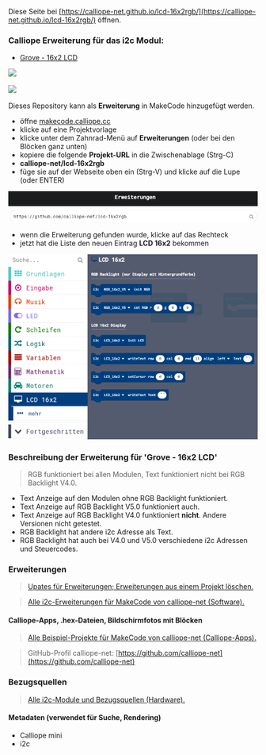 
Diese Seite bei [https://calliope-net.github.io/lcd-16x2rgb/](https://calliope-net.github.io/lcd-16x2rgb/) öffnen.

### Calliope Erweiterung für das i2c Modul:

* [Grove - 16x2 LCD](https://wiki.seeedstudio.com/Grove-16x2_LCD_Series/)

![](https://files.seeedstudio.com/wiki/Grove-16x2_LCD_Series/img/main.jpg)

![](https://files.seeedstudio.com/wiki/Grove_LCD_RGB_Backlight/images/intro.jpg)

Dieses Repository kann als **Erweiterung** in MakeCode hinzugefügt werden.

* öffne [makecode.calliope.cc](https://makecode.calliope.cc)
* klicke auf eine Projektvorlage
* klicke unter dem Zahnrad-Menü auf **Erweiterungen** (oder bei den Blöcken ganz unten)
* kopiere die folgende **Projekt-URL** in die Zwischenablage (Strg-C)
* **calliope-net/lcd-16x2rgb**
* füge sie auf der Webseite oben ein (Strg-V) und klicke auf die Lupe (oder ENTER)

![](erweiterung-laden.png)

* wenn die Erweiterung gefunden wurde, klicke auf das Rechteck
* jetzt hat die Liste den neuen Eintrag **LCD 16x2** bekommen

![](blocks.png)

### Beschreibung der Erweiterung für 'Grove - 16x2 LCD'

> RGB funktioniert bei allen Modulen, Text funktioniert nicht bei RGB Backlight V4.0.

* Text Anzeige auf den Modulen ohne RGB Backlight funktioniert.
* Text Anzeige auf RGB Backlight V5.0 funktioniert auch.
* Text Anzeige auf RGB Backlight V4.0 funktioniert **nicht**. Andere Versionen nicht getestet.
* RGB Backlight hat andere i2c Adresse als Text.
* RGB Backlight hat auch bei V4.0 und V5.0 verschiedene i2c Adressen und Steuercodes.

### Erweiterungen

> [Upates für Erweiterungen; Erweiterungen aus einem Projekt löschen.](https://calliope-net.github.io/i2c-liste#updates)

> [Alle i2c-Erweiterungen für MakeCode von calliope-net (Software).](https://calliope-net.github.io/i2c-liste#erweiterungen)

#### Calliope-Apps, .hex-Dateien, Bildschirmfotos mit Blöcken

> [Alle Beispiel-Projekte für MakeCode von calliope-net (Calliope-Apps).](https://calliope-net.github.io/i2c-liste#programmierbeispiele)

> GitHub-Profil calliope-net: [https://github.com/calliope-net](https://github.com/calliope-net)

### Bezugsquellen

> [Alle i2c-Module und Bezugsquellen (Hardware).](https://calliope-net.github.io/i2c-liste#bezugsquellen)

#### Metadaten (verwendet für Suche, Rendering)

* Calliope mini
* i2c
